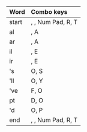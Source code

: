| Word  | Combo keys                      |
| :---- | :------------------------------ |
| start | <Space>, <Space>, Num Pad, R, T |
| al    | <Space>, A                      |
| ar    | <Space>, A                      |
| il    | <Space>, E                      |
| ir    | <Space>, E                      |
| 's    | O, S                            |
| 'll   | O, Y                            |
| 've   | F, O                            |
| pt    | D, O                            |
| 'd    | O, P                            |
| end   | <Space>, <Space>, Num Pad, R, T |
